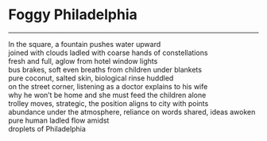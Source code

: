 # Foggy Philadelphia

***

In the square, a fountain pushes water upward\
joined with clouds ladled with coarse hands of constellations\
fresh and full, aglow from hotel window lights\
bus brakes, soft even breaths from children under blankets\
pure coconut, salted skin, biological rinse huddled\
on the street corner, listening as a doctor explains to his wife\
why he won’t be home and she must feed the children alone\
trolley moves, strategic, the position aligns to city with points\
abundance under the atmosphere, reliance on words shared, ideas awoken\
pure human ladled flow amidst\
droplets of Philadelphia
